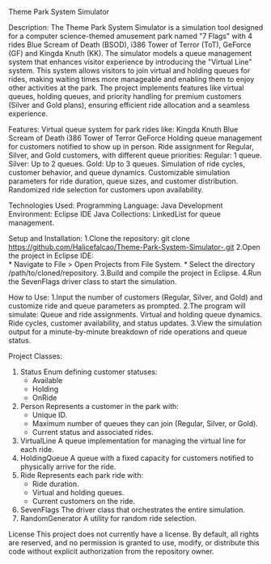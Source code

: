 Theme Park System Simulator

Description:
The Theme Park System Simulator is a simulation tool designed for a computer science-themed amusement park named "7 Flags" with 4 rides Blue Scream of Death (BSOD), i386 Tower of Terror (ToT), GeForce (GF) and Kingda Knuth (KK). The simulator models a queue management system that enhances visitor experience by introducing the "Virtual Line" system. This system allows visitors to join virtual and holding queues for rides, making waiting times more manageable and enabling them to enjoy other activities at the park.
The project implements features like virtual queues, holding queues, and priority handling for premium customers (Silver and Gold plans), ensuring efficient ride allocation and a seamless experience.

Features:
Virtual queue system for park rides like:
Kingda Knuth
Blue Scream of Death
i386 Tower of Terror
GeForce
Holding queue management for customers notified to show up in person.
Ride assignment for Regular, Silver, and Gold customers, with different queue priorities:
Regular: 1 queue.
Silver: Up to 2 queues.
Gold: Up to 3 queues.
Simulation of ride cycles, customer behavior, and queue dynamics.
Customizable simulation parameters for ride duration, queue sizes, and customer distribution.
Randomized ride selection for customers upon availability.

Technologies Used:
Programming Language: Java
Development Environment: Eclipse IDE
Java Collections: LinkedList for queue management.

Setup and Installation:
1.Clone the repository: git clone https://github.com/Halicefalcao/Theme-Park-System-Simulator-.git
2.Open the project in Eclipse IDE:  
     * Navigate to File > Open Projects from File System.
     * Select the directory /path/to/cloned/repository.
3.Build and compile the project in Eclipse.
4.Run the SevenFlags driver class to start the simulation.

How to Use:
1.Input the number of customers (Regular, Silver, and Gold) and customize ride and queue parameters as prompted.
2.The program will simulate:
  Queue and ride assignments.
  Virtual and holding queue dynamics.
  Ride cycles, customer availability, and status updates.
3.View the simulation output for a minute-by-minute breakdown of ride operations and queue status.


Project Classes:
1. Status
   Enum defining customer statuses:
     * Available
     * Holding
     * OnRide
2. Person
   Represents a customer in the park with:
     * Unique ID.
     * Maximum number of queues they can join (Regular, Silver, or Gold).
     * Current status and associated rides.
3. VirtualLine
   A queue implementation for managing the virtual line for each ride.
4. HoldingQueue
   A queue with a fixed capacity for customers notified to physically arrive for the ride.
5. Ride
   Represents each park ride with:
   * Ride duration.
   * Virtual and holding queues.
   * Current customers on the ride.
6. SevenFlags
   The driver class that orchestrates the entire simulation.
7. RandomGenerator
   A utility for random ride selection.

License
This project does not currently have a license.
By default, all rights are reserved, and no permission is granted to use, modify, or distribute this code without explicit authorization from the repository owner.

   
